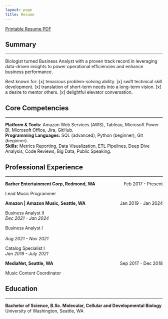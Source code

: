 ```yaml
---
layout: page
title: Resume
---
```

[Printable Resume PDF](https://biancaliebhaber.github.io/Bianca%20Liebhaber%20Resume.pdf)
## Summary
***
Biologist turned Business Analyst with a proven track record in leveraging data-driven insights to power operational efficiencies and enhance business performance.<br/>

Best known for:
[x] tenacious problem-solving ability.
[x] swift technical skill development.
[x] translation of short-term needs into a long-term vision.
[x] a desire to mentor others.
[x] delightful elevator conversation.

## Core Competencies
***
**Platform & Tools:** Amazon Web Services (AWS), Tableau, Microsoft Power BI, Microsoft Office, Jira, GitHub.<br/>
**Programming Languages:** SQL (advanced), Python (beginner), Git (beginner).<br/>
**Skills:** Metrics Reporting, Data Visualization, ETL Pipelines, Deep Dive Analysis, Code Reviews, Big Data, Public Speaking.

## Professional Experience
***
<p style="text-align:left;">
    <b>Barber Entertainment Corp, Redmond, WA</b>
    <span style="float:right;">
        Feb 2017 - Present
    </span>
<p style="text-align:left;">
	Lead Music Programmer
    
<p style="text-align:left;">
    <b>Amazon | Amazon Music, Seattle, WA</b>
    <span style="float:right;">
        Jan 2019 - Jan 2024
    </span>
	
Business Analyst II<br/>
*Dec 2021 - Jan 2024* <br/>

Business Analyst I<br/>			
*Aug 2021 - Nov 2021* <br/>

Catalog Specialist I<br/>
*Jan 2019 - July 2021*<br/> 

<p style="text-align:left;">
    <b>MediaNet, Seattle, WA</b>
    <span style="float:right;">
        Sep 2017 - Dec 2018
    </span>
	
Music Content Coordinator<br/>			        			                 

## Education
***
**Bachelor of Science, B.Sc. Molecular, Cellular and Developmental Biology**<br/>
University of Washington, Seattle, WA	

